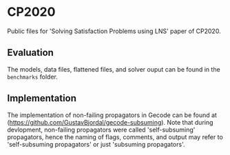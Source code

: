 # CP2020
Public files for 'Solving Satisfaction Problems using LNS' paper of CP2020.


## Evaluation
The models, data files, flattened files, and solver ouput can be found in the `benchmarks` folder.


## Implementation
The implementation of non-failing propagators in Gecode can be found at (https://github.com/GustavBjordal/gecode-subsuming).
Note that during devlopment, non-failing propagators were called 'self-subsuming' propagators, hence the naming of flags, comments, and output may refer to 'self-subsuming propagators' or just 'subsuming propagators'.
